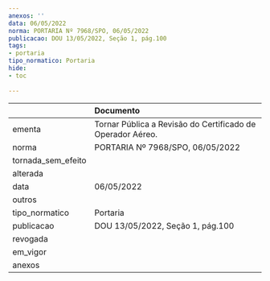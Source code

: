 ```yaml
---
anexos: ''
data: 06/05/2022
norma: PORTARIA Nº 7968/SPO, 06/05/2022
publicacao: DOU 13/05/2022, Seção 1, pág.100
tags:
- portaria
tipo_normatico: Portaria
hide: 
- toc 
 
---
```


|                    | Documento                                                  |
|:-------------------|:-----------------------------------------------------------|
| ementa             | Tornar Pública a Revisão do Certificado de Operador Aéreo. |
| norma              | PORTARIA Nº 7968/SPO, 06/05/2022                           |
| tornada_sem_efeito |                                                            |
| alterada           |                                                            |
| data               | 06/05/2022                                                 |
| outros             |                                                            |
| tipo_normatico     | Portaria                                                   |
| publicacao         | DOU 13/05/2022, Seção 1, pág.100                           |
| revogada           |                                                            |
| em_vigor           |                                                            |
| anexos             |                                                            |